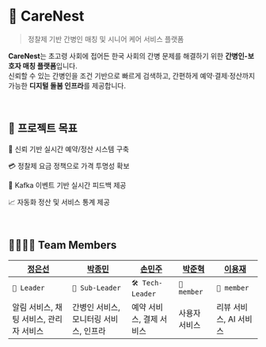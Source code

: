 # 🪺 CareNest

> 정찰제 기반 간병인 매칭 및 시니어 케어 서비스 플랫폼

**CareNest**는 초고령 사회에 접어든 한국 사회의 간병 문제를 해결하기 위한 **간병인-보호자 매칭 플랫폼**입니다.  
신뢰할 수 있는 간병인을 조건 기반으로 빠르게 검색하고, 간편하게 예약·결제·정산까지 가능한 **디지털 돌봄 인프라**를 제공합니다.

<br>

## 📌 프로젝트 목표
💬 신뢰 기반 실시간 예약/정산 시스템 구축

💳 정찰제 요금 정책으로 가격 투명성 확보

🔔 Kafka 이벤트 기반 실시간 피드백 제공

📈 자동화 정산 및 서비스 통계 제공

<br>

## 👨‍👩‍👧‍👦 Team Members

| [정은선](https://github.com/jeongeunsun) | [박종민](https://github.com/codejomo99) | [손민주](https://github.com/mango606) | [박준혁](https://github.com/sall6550) | [이용재](https://github.com/dydwo6018) |
|---|---|---|---|---|
| `👑 Leader` | `👑 Sub-Leader` | `🛠️ Tech-Leader` | `🧑 member` | `🧑 member` |
| 알림 서비스, 채팅 서비스, 관리자 서비스 | 간병인 서비스, 모니터링 서비스, 인프라 | 예약 서비스, 결제 서비스 | 사용자 서비스 | 리뷰 서비스, AI 서비스 |
